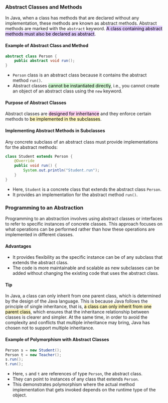 ### Abstract Classes and Methods

In Java, when a class has methods that are declared without any implementation, these methods are known as abstract methods. Abstract methods are marked with the `abstract` keyword. <mark style="background: #D2B3FFA6;">A class containing abstract methods must also be declared as abstract</mark>.

#### Example of Abstract Class and Method

```java
abstract class Person {
    public abstract void run();
}
```

- `Person` class is an abstract class because it contains the abstract method `run()`.
- Abstract classes <mark style="background: #BBFABBA6;">cannot be instantiated directly</mark>, i.e., you cannot create an object of an abstract class using the `new` keyword.

#### Purpose of Abstract Classes

Abstract classes are <mark style="background: #FFB8EBA6;">designed for inheritance</mark> and they enforce certain methods to <mark style="background: #FFF3A3A6;">be implemented in the subclasses</mark>.

#### Implementing Abstract Methods in Subclasses

Any concrete subclass of an abstract class must provide implementations for the abstract methods:

```java
class Student extends Person {
    @Override
    public void run() {
        System.out.println("Student.run");
    }
}
```

- Here, `Student` is a concrete class that extends the abstract class `Person`.
- It provides an implementation for the abstract method `run()`.

### Programming to an Abstraction

Programming to an abstraction involves using abstract classes or interfaces to refer to specific instances of concrete classes. This approach focuses on what operations can be performed rather than how these operations are implemented in different classes.

#### Advantages

- It provides flexibility as the specific instance can be of any subclass that extends the abstract class.
- The code is more maintainable and scalable as new subclasses can be added without changing the existing code that uses the abstract class.

#### Tip

In Java, a class can only inherit from one parent class, which is determined by the design of the Java language. This is because Java follows the principle of single inheritance, that is, <mark style="background: #FFF3A3A6;">a class can only inherit from one parent class</mark>, which ensures that the inheritance relationship between classes is clearer and simpler. At the same time, in order to avoid the complexity and conflicts that multiple inheritance may bring, Java has chosen not to support multiple inheritance.
#### Example of Polymorphism with Abstract Classes

```java
Person s = new Student();
Person t = new Teacher();
s.run();
t.run();
```

- Here, `s` and `t` are references of type `Person`, the abstract class.
- They can point to instances of any class that extends `Person`.
- This demonstrates polymorphism where the actual method implementation that gets invoked depends on the runtime type of the object.
